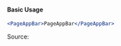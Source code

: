 #### Basic Usage

```jsx
<PageAppBar>PageAppBar</PageAppBar>
```

Source:

```js { "file": "./PageAppBar.js" }
```
